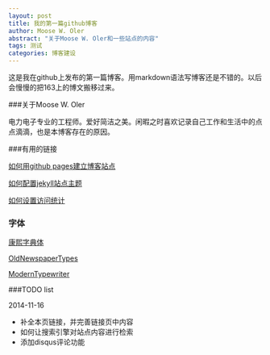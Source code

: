 ```yaml
---
layout: post
title: 我的第一篇github博客
author: Moose W. Oler
abstract: "关于Moose W. Oler和一些站点的内容" 
tags: 测试
categories: 博客建设
---
```


这是我在github上发布的第一篇博客。用markdown语法写博客还是不错的。以后会慢慢的把163上的博文搬移过来。

###关于Moose W. Oler

电力电子专业的工程师。爱好简洁之美。闲暇之时喜欢记录自己工作和生活中的点点滴滴，也是本博客存在的原因。

###有用的链接

[如何用github pages建立博客站点](/博客建设/2014/10/21/用jekyll在github上写博客.html)

[如何配置jekyll站点主题]()

[如何设置访问统计]()

### 字体

[康熙字典体](http://typeland.com/typeface/TpldKhangXiDict/)

[OldNewspaperTypes]()

[ModernTypewriter]()

###TODO list

2014-11-16

* 补全本页链接，并完善链接页中内容
* 如何让搜索引擎对站点内容进行检索
* 添加disqus评论功能

